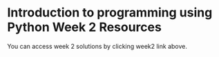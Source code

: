 # Introduction to programming using Python Week 2 Resources

You can access week 2 solutions by clicking week2 link above.
